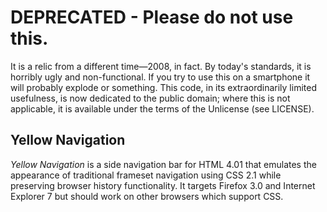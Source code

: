 # DEPRECATED - Please do not use this.

It is a relic from a different time—2008, in fact. By today's standards, it is horribly ugly and non-functional. If you try to use this on a smartphone it will probably explode or something. This code, in its extraordinarily limited usefulness, is now dedicated to the public domain; where this is not applicable, it is available under the terms of the Unlicense (see LICENSE).

## Yellow Navigation

*Yellow Navigation* is a side navigation bar for HTML 4.01 that emulates the appearance of traditional frameset navigation using CSS 2.1 while preserving browser history functionality. It targets Firefox 3.0 and Internet Explorer 7 but should work on other browsers which support CSS.